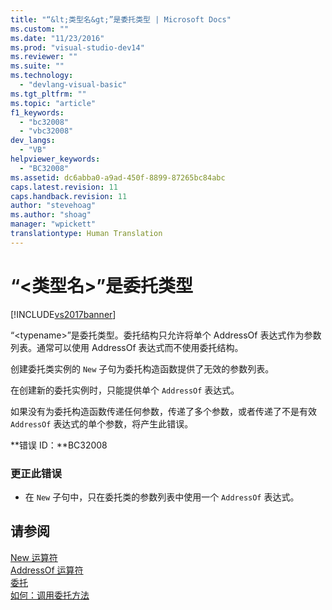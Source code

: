 ```yaml
---
title: "“&lt;类型名&gt;”是委托类型 | Microsoft Docs"
ms.custom: ""
ms.date: "11/23/2016"
ms.prod: "visual-studio-dev14"
ms.reviewer: ""
ms.suite: ""
ms.technology: 
  - "devlang-visual-basic"
ms.tgt_pltfrm: ""
ms.topic: "article"
f1_keywords: 
  - "bc32008"
  - "vbc32008"
dev_langs: 
  - "VB"
helpviewer_keywords: 
  - "BC32008"
ms.assetid: dc6abba0-a9ad-450f-8899-87265bc84abc
caps.latest.revision: 11
caps.handback.revision: 11
author: "stevehoag"
ms.author: "shoag"
manager: "wpickett"
translationtype: Human Translation
---
```

# “&lt;类型名&gt;”是委托类型
[!INCLUDE[vs2017banner](../../../csharp/includes/vs2017banner.md)]

“\<typename\>”是委托类型。委托结构只允许将单个 AddressOf 表达式作为参数列表。通常可以使用 AddressOf 表达式而不使用委托结构。  
  
 创建委托类实例的 `New` 子句为委托构造函数提供了无效的参数列表。  
  
 在创建新的委托实例时，只能提供单个 `AddressOf` 表达式。  
  
 如果没有为委托构造函数传递任何参数，传递了多个参数，或者传递了不是有效 `AddressOf` 表达式的单个参数，将产生此错误。  
  
 **错误 ID：**BC32008  
  
### 更正此错误  
  
-   在 `New` 子句中，只在委托类的参数列表中使用一个 `AddressOf` 表达式。  
  
## 请参阅  
 [New 运算符](../../../visual-basic/language-reference/operators/new-operator.md)   
 [AddressOf 运算符](../../../visual-basic/language-reference/operators/addressof-operator.md)   
 [委托](../../../visual-basic/programming-guide/language-features/delegates/delegates.md)   
 [如何：调用委托方法](../../../visual-basic/programming-guide/language-features/delegates/how-to-invoke-a-delegate-method.md)